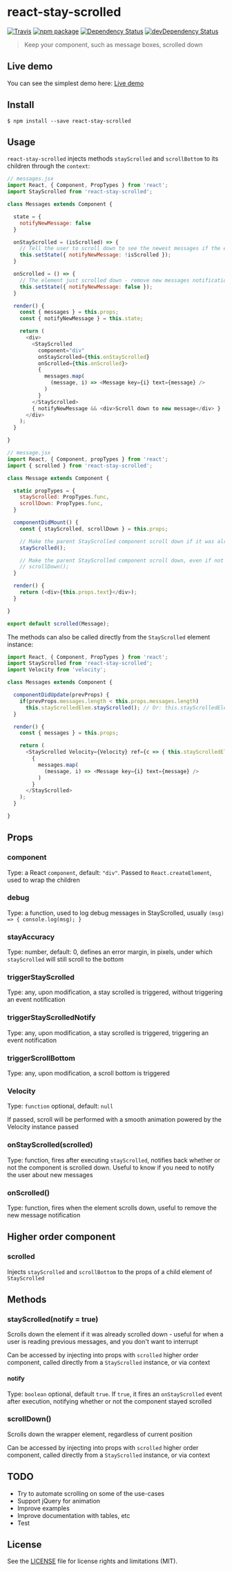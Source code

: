 # react-stay-scrolled

[![Travis][build-badge]][build]
[![npm package][npm-badge]][npm]
[![Dependency Status][dependency-status-badge]][dependency-status]
[![devDependency Status][dev-dependency-status-badge]][dev-dependency-status]

> Keep your component, such as message boxes, scrolled down

## Live demo

You can see the simplest demo here: [Live demo](https://perrin4869.github.io/react-stay-scrolled)

## Install

```
$ npm install --save react-stay-scrolled
```

## Usage

`react-stay-scrolled` injects methods `stayScrolled` and `scrollBottom` to its children through the `context`:

```javascript
// messages.jsx
import React, { Component, PropTypes } from 'react';
import StayScrolled from 'react-stay-scrolled';

class Messages extends Component {

  state = {
    notifyNewMessage: false
  }

  onStayScrolled = (isScrolled) => {
    // Tell the user to scroll down to see the newest messages if the element wasn't scrolled down
    this.setState({ notifyNewMessage: !isScrolled });
  }

  onScrolled = () => {
    // The element just scrolled down - remove new messages notification, if any
    this.setState({ notifyNewMessage: false });
  }

  render() {
    const { messages } = this.props;
    const { notifyNewMessage } = this.state;

    return (
      <div>
        <StayScrolled
          component="div"
          onStayScrolled={this.onStayScrolled}
          onScrolled={this.onScrolled}>
          {
            messages.map(
              (message, i) => <Message key={i} text={message} />
            )
          }
        </StayScrolled>
        { notifyNewMessage && <div>Scroll down to new message</div> }
      </div>
    );
  }

}
```

```javascript
// message.jsx
import React, { Component, propTypes } from 'react';
import { scrolled } from 'react-stay-scrolled';

class Message extends Component {

  static propTypes = {
    stayScrolled: PropTypes.func,
    scrollDown: PropTypes.func,
  }

  componentDidMount() {
    const { stayScrolled, scrollDown } = this.props;

    // Make the parent StayScrolled component scroll down if it was already scrolled
    stayScrolled();

    // Make the parent StayScrolled component scroll down, even if not completely scrolled down
    // scrollDown();
  }

  render() {
    return (<div>{this.props.text}</div>);
  }

}

export default scrolled(Message);
```

The methods can also be called directly from the `StayScrolled` element instance:

```js
import React, { Component, PropTypes } from 'react';
import StayScrolled from 'react-stay-scrolled';
import Velocity from 'velocity';

class Messages extends Component {

  componentDidUpdate(prevProps) {
    if(prevProps.messages.length < this.props.messages.length)
      this.stayScrolledElem.stayScrolled(); // Or: this.stayScrolledElem.scrollDown
  }

  render() {
    const { messages } = this.props;

    return (
      <StayScrolled Velocity={Velocity} ref={c => { this.stayScrolledElem = c; }}>
        {
          messages.map(
            (message, i) => <Message key={i} text={message} />
          )
        }
      </StayScrolled>
    );
  }

}
```

## Props

### component

Type: a React `component`, default: `"div"`. Passed to `React.createElement`, used to wrap the children

### debug

Type: a function, used to log debug messages in StayScrolled, usually `(msg) => { console.log(msg); }`

### stayAccuracy

Type: number, default: 0, defines an error margin, in pixels, under which `stayScrolled` will still scroll to the bottom

### triggerStayScrolled

Type: any, upon modification, a stay scrolled is triggered, without triggering an event notification

### triggerStayScrolledNotify

Type: any, upon modification, a stay scrolled is triggered, triggering an event notification

### triggerScrollBottom

Type: any, upon modification, a scroll bottom is triggered

### Velocity

Type: `function` optional, default: `null`

If passed, scroll will be performed with a smooth animation powered by the Velocity instance passed

### onStayScrolled(scrolled)

Type: function, fires after executing `stayScrolled`, notifies back whether or not the component is scrolled down. Useful to know if you need to notify the user about new messages

### onScrolled()

Type: function, fires when the element scrolls down, useful to remove the new message notification

## Higher order component

### scrolled

Injects `stayScrolled` and `scrollBottom` to the props of a child element of `StayScrolled`

## Methods

### stayScrolled(notify = true)

Scrolls down the element if it was already scrolled down - useful for when a user is reading previous messages, and you don't want to interrupt

Can be accessed by injecting into props with `scrolled` higher order component, called directly from a `StayScrolled` instance, or via context

#### notify

Type: `boolean` optional, default `true`. If `true`, it fires an `onStayScrolled` event after execution, notifying whether or not the component stayed scrolled

### scrollDown()

Scrolls down the wrapper element, regardless of current position

Can be accessed by injecting into props with `scrolled` higher order component, called directly from a `StayScrolled` instance, or via context

## TODO

* Try to automate scrolling on some of the use-cases
* Support jQuery for animation
* Improve examples
* Improve documentation with tables, etc
* Test

## License

See the [LICENSE](LICENSE.md) file for license rights and limitations (MIT).

[build-badge]: https://img.shields.io/travis/perrin4869/react-stay-scrolled/master.svg?style=flat-square
[build]: https://travis-ci.org/perrin4869/react-stay-scrolled

[npm-badge]: https://img.shields.io/npm/v/react-stay-scrolled.svg?style=flat-square
[npm]: https://www.npmjs.org/package/react-stay-scrolled

[dependency-status-badge]: https://david-dm.org/perrin4869/react-stay-scrolled.svg?style=flat
[dependency-status]: https://david-dm.org/perrin4869/react-stay-scrolled

[dev-dependency-status-badge]: https://david-dm.org/perrin4869/react-stay-scrolled/dev-status.svg?style=flat
[dev-dependency-status]: https://david-dm.org/perrin4869/react-stay-scrolled#info=devDependencies
